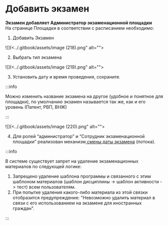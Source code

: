 # Добавить экзамен

**Экзамен добавляет Администратор  экзаменационной площадки**\
На странице Площадки в соответствии с расписанием необходимо:

1. Добавить Экзамен

![](<../.gitbook/assets/image (218).png" alt=""><figcaption></figcaption></figure>

2. Выбрать тип экзамена

![](<../.gitbook/assets/image (219).png" alt=""><figcaption></figcaption></figure>

3. Установить дату и время проведения, сохраните.&#x20;

:::info

Можно изменить название экзамена на другое (удобное и понятное для площадки), по умолчанию экзамен называется так же, как и его уровень (Патент, РВП, ВНЖ)

:::

![](<../.gitbook/assets/image (220).png" alt=""><figcaption></figcaption></figure>

4. Для ролей “администратор” и “Сотрудник экзаменационной площадки” реализован механизм[ смены даты экзамена](../voprosy/flow-kak-pomenyat-uroven-datu-ekzamena.md) (потока).

:::info

В системе существует запрет на удаление экзаменационных материалов по следующей логике:

1. Запрещено удаление шаблона программы и связанного с этим шаблоном материалов (шаблон дисциплины -> шаблон активности -> тест) всем пользователям.
2. При попытке удаления какого-либо материала из этой связки отобразится предупреждение: "Невозможно удалить материал в связи с его использованием на экзамене для иностранных граждан".

:::
